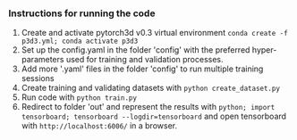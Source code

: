
### Instructions for running the code
 
 1. Create and activate pytorch3d v0.3 virtual environment `conda create -f p3d3.yml; conda activate p3d3`
 2. Set up the config.yaml in the folder 'config' with the preferred hyper-parameters used for training and validation processes.
 3. Add more '.yaml' files in the folder 'config' to run multiple training sessions 
 4. Create training and validating datasets with `python create_dataset.py`
 5. Run code with `python train.py`
 6. Redirect to folder 'out' and represent the results with `python; import tensorboard; tensorboard --logdir=tensorboard` and open tensorboard with `http://localhost:6006/` in a browser.
 


